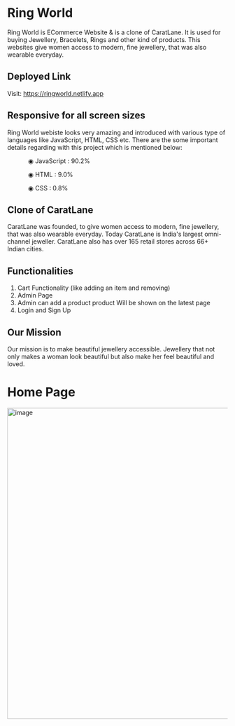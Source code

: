 # Ring World 
Ring World is ECommerce Website & is a clone of CaratLane. It is used for buying Jewellery, Bracelets, Rings and other kind of products. This websites give women access to modern, fine jewellery, that was also wearable everyday. 

## Deployed Link 
Visit: https://ringworld.netlify.app  

## Responsive for all screen sizes  

Ring World webiste looks very amazing and introduced with various type of languages like JavaScript, HTML, CSS etc. There are the some important details regarding with this project which is mentioned below:

<ul dir="auto">
 <ol dir="auto">◉ JavaScript : 90.2%</ol>
 <ol dir="auto">◉ HTML : 9.0%</ol>
 <ol dir="auto">◉ CSS : 0.8%</ol>
 </ul>

## Clone of CaratLane  
CaratLane was founded, to give women access to modern, fine jewellery, that was also wearable everyday.
Today CaratLane is India's largest omni-channel jeweller. CaratLane also has over 165 retail stores across 66+ Indian cities.

## Functionalities
1. Cart Functionality (like adding an item and removing)
2. Admin Page
3. Admin can add a product product Will be shown on the latest page
4. Login and Sign Up 

## Our Mission
Our mission is to make beautiful jewellery accessible. Jewellery that not only makes a woman look beautiful but also make her feel beautiful and loved.

# Home Page 

<img width="711" alt="image" src="https://user-images.githubusercontent.com/97578587/221412223-64985d9f-70d4-4603-8e42-30b49c838008.png">



